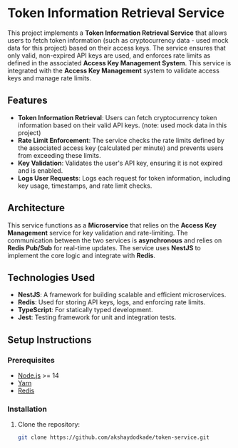 # Token Information Retrieval Service

This project implements a **Token Information Retrieval Service** that allows users to fetch token information (such as cryptocurrency data - used mock data for this project) based on their access keys. The service ensures that only valid, non-expired API keys are used, and enforces rate limits as defined in the associated **Access Key Management System**. This service is integrated with the **Access Key Management** system to validate access keys and manage rate limits.

## Features

- **Token Information Retrieval**: Users can fetch cryptocurrency token information based on their valid API keys. (note: used mock data in this project)
- **Rate Limit Enforcement**: The service checks the rate limits defined by the associated access key (calculated per minute) and prevents users from exceeding these limits.
- **Key Validation**: Validates the user's API key, ensuring it is not expired and is enabled.
- **Logs User Requests**: Logs each request for token information, including key usage, timestamps, and rate limit checks.
  
## Architecture

This service functions as a **Microservice** that relies on the **Access Key Management** service for key validation and rate-limiting. The communication between the two services is **asynchronous** and relies on **Redis Pub/Sub** for real-time updates. The service uses **NestJS** to implement the core logic and integrate with **Redis**.

## Technologies Used

- **NestJS**: A framework for building scalable and efficient microservices.
- **Redis**: Used for storing API keys, logs, and enforcing rate limits.
- **TypeScript**: For statically typed development.
- **Jest**: Testing framework for unit and integration tests.

## Setup Instructions

### Prerequisites
- [Node.js](https://nodejs.org/en/) >= 14
- [Yarn](https://yarnpkg.com/)
- [Redis](https://redis.io/)

### Installation

1. Clone the repository:
   ```bash
   git clone https://github.com/akshaydodkade/token-service.git
